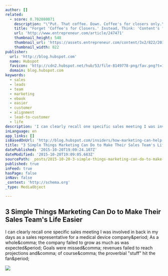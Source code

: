 ```yaml
---
author: []
related:
  - score: 0.702080071
    description: "\"Put. That coffee. Down. Coffee's for closers only.\" If you work in sales or marketing, you know well that line from Alec Baldwin's character in . Indeed, \"always be closing\" has long been the go-to battle cry of sales."
    title: "Forget 'Coffee's for Closers.' Instead, Think: 'Content's for Closers.'"
    url: 'http://www.entrepreneur.com/article/247471'
    thumbnail_height: 548
    thumbnail_url: 'https://assets.entrepreneur.com/content/3x2/822/20150727205423-alec-baldwin-put-that-coffee-down-still.jpeg'
    thumbnail_width: 822
publisher:
  url: 'http://blog.hubspot.com'
  name: Hubspot
  favicon: 'http://cdn2.hubspot.net/hub/53/file-8149778-png/fav.png?t=1445368085017'
  domain: blog.hubspot.com
keywords:
  - sales
  - leads
  - team
  - marketing
  - ebook
  - easier
  - customer
  - alignment
  - lead-to-customer
  - life
description: 'I can clearly recall one specific sales meeting I was involved in back in my days as a sales representative for a medical device company. As a whole, the company failed to grow as much as was expected. Goals were missed, revenues failed to reach projections and, of course, the proverbial "stuff" hit the fan.'
inLanguage: en
app_links: []
isBasedOnUrl: 'http://blog.hubspot.com/insiders/how-marketing-can-help-sales'
title: "3 Simple Things Marketing Can Do to Make Their Sales Team's Life Easier"
datePublished: '2015-10-20T19:09:24.107Z'
dateModified: '2015-10-20T19:09:05.683Z'
sourcePath: _posts/2015-10-20-3-simple-things-marketing-can-do-to-make-their-sales-teams.md
published: true
inFeed: true
hasPage: false
inNav: false
_context: 'http://schema.org'
_type: MediaObject

---
```

<article style=""><h1>3 Simple Things Marketing Can Do to Make Their Sales Team's Life Easier</h1><p>I can clearly recall one specific sales meeting I was involved in back in my days as a sales representative for a medical device company&amp;period; As a whole&amp;comma; the company failed to grow as much as was expected&amp;period; Goals were missed&amp;comma; revenues failed to reach projections and&amp;comma; of course&amp;comma; the proverbial "stuff" hit the fan&amp;period;</p><img src="http://cdn2.hubspot.net/hubfs/53/00-Blog_Thinkstock_Images/Stock_Photography_Websites.jpeg?t=1445368085017" /></article>
